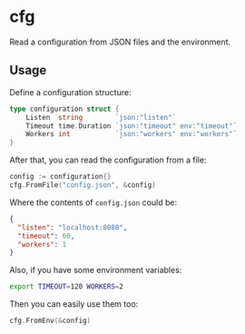 # cfg

Read a configuration from JSON files and the environment.

## Usage

Define a configuration structure:
```go
type configuration struct {
	Listen  string        `json:"listen"`
	Timeout time.Duration `json:"timeout" env:"timeout"`
	Workers int           `json:"workers" env:"workers"`
}
```

After that, you can read the configuration from a file:
```go
config := configuration{}
cfg.FromFile("config.json", &config)
```

Where the contents of `config.json` could be:
```json
{
  "listen": "localhost:8080",
  "timeout": 60,
  "workers": 1
}
```

Also, if you have some environment variables:
```bash
export TIMEOUT=120 WORKERS=2
```

Then you can easily use them too:
```go
cfg.FromEnv(&config)
```
